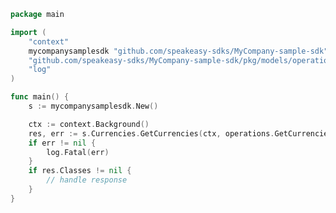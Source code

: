<!-- Start SDK Example Usage [usage] -->
```go
package main

import (
	"context"
	mycompanysamplesdk "github.com/speakeasy-sdks/MyCompany-sample-sdk"
	"github.com/speakeasy-sdks/MyCompany-sample-sdk/pkg/models/operations"
	"log"
)

func main() {
	s := mycompanysamplesdk.New()

	ctx := context.Background()
	res, err := s.Currencies.GetCurrencies(ctx, operations.GetCurrenciesRequest{})
	if err != nil {
		log.Fatal(err)
	}
	if res.Classes != nil {
		// handle response
	}
}

```
<!-- End SDK Example Usage [usage] -->